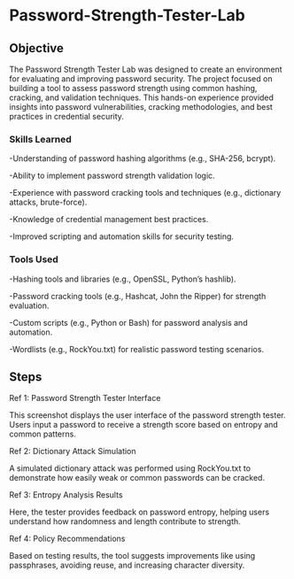 # Password-Strength-Tester-Lab

## Objective

The Password Strength Tester Lab was designed to create an environment for evaluating and improving password security. The project focused on building a tool to assess password strength using common hashing, cracking, and validation techniques. This hands-on experience provided insights into password vulnerabilities, cracking methodologies, and best practices in credential security.

### Skills Learned
-Understanding of password hashing algorithms (e.g., SHA-256, bcrypt).

-Ability to implement password strength validation logic.

-Experience with password cracking tools and techniques (e.g., dictionary attacks, brute-force).

-Knowledge of credential management best practices.

-Improved scripting and automation skills for security testing.

### Tools Used
-Hashing tools and libraries (e.g., OpenSSL, Python’s hashlib).

-Password cracking tools (e.g., Hashcat, John the Ripper) for strength evaluation.

-Custom scripts (e.g., Python or Bash) for password analysis and automation.

-Wordlists (e.g., RockYou.txt) for realistic password testing scenarios.

## Steps
Ref 1: Password Strength Tester Interface

This screenshot displays the user interface of the password strength tester. Users input a password to receive a strength score based on entropy and common patterns.

Ref 2: Dictionary Attack Simulation

A simulated dictionary attack was performed using RockYou.txt to demonstrate how easily weak or common passwords can be cracked.

Ref 3: Entropy Analysis Results

Here, the tester provides feedback on password entropy, helping users understand how randomness and length contribute to strength.

Ref 4: Policy Recommendations

Based on testing results, the tool suggests improvements like using passphrases, avoiding reuse, and increasing character diversity.
